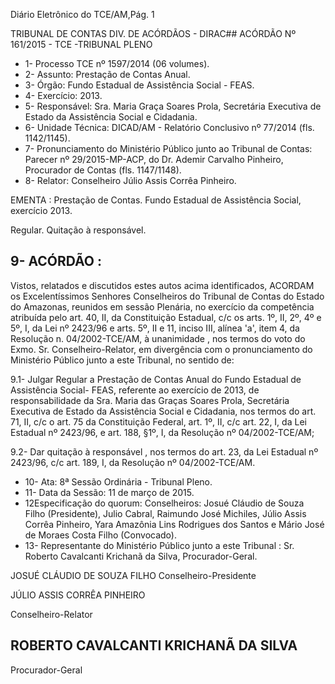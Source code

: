 Diário Eletrônico do TCE/AM,Pág. 1

TRIBUNAL DE CONTAS DIV. DE ACÓRDÃOS - DIRAC## ACÓRDÃO Nº 161/2015 - TCE -TRIBUNAL PLENO

- 1- Processo TCE nº 1597/2014 (06 volumes).
- 2- Assunto: Prestação de Contas Anual.
- 3- Órgão: Fundo Estadual de Assistência Social - FEAS.
- 4- Exercício: 2013.
- 5-  Responsável: Sra.  Maria  Graça  Soares  Prola,  Secretária  Executiva  de  Estado  da Assistência Social e Cidadania.
- 6- Unidade Técnica: DICAD/AM - Relatório Conclusivo nº 77/2014 (fls. 1142/1145).
- 7-  Pronunciamento  do Ministério Público  junto  ao Tribunal  de Contas: Parecer  nº 29/2015-MP-ACP, do Dr. Ademir Carvalho Pinheiro, Procurador de Contas (fls. 1147/1148).
- 8- Relator: Conselheiro Júlio Assis Corrêa Pinheiro.

EMENTA :  Prestação  de  Contas.  Fundo  Estadual de Assistência Social, exercício 2013.

Regular. Quitação à responsável.

## 9- ACÓRDÃO :

Vistos, relatados e discutidos estes autos acima identificados, ACORDAM os Excelentíssimos Senhores Conselheiros do Tribunal de Contas do Estado do Amazonas, reunidos em sessão Plenária, no exercício da competência atribuída pelo art.  40,  II, da Constituição Estadual, c/c os arts. 1º, II, 2º, 4º e 5º, I, da Lei nº 2423/96 e arts. 5º, II e 11, inciso  III,  alínea  'a',  item  4,  da  Resolução  n.  04/2002-TCE/AM, à  unanimidade ,  nos termos do voto do Exmo. Sr. Conselheiro-Relator, em divergência com o pronunciamento do Ministério Público junto a este Tribunal, no sentido de:

9.1-  Julgar Regular a Prestação  de  Contas  Anual  do  Fundo  Estadual  de Assistência Social- FEAS, referente ao exercício de 2013, de responsabilidade da Sra. Maria das Graças Soares Prola, Secretária Executiva de Estado da Assistência Social e Cidadania, nos termos do art. 71, II, c/c o art. 75 da Constituição Federal, art. 1º, II, c/c art. 22, I, da Lei Estadual nº 2423/96, e art. 188, §1º, I, da Resolução nº 04/2002-TCE/AM;

9.2- Dar quitação à responsável ,  nos  termos do art. 23, da Lei Estadual nº 2423/96, c/c art. 189, I, da Resolução nº 04/2002-TCE/AM.

- 10- Ata: 8ª Sessão Ordinária - Tribunal Pleno.
- 11- Data da Sessão: 11 de março de 2015.
- 12Especificação do quorum: Conselheiros: Josué Cláudio de Souza Filho (Presidente),  Julio  Cabral,  Raimundo  José  Michiles,  Júlio  Assis  Corrêa  Pinheiro,  Yara Amazônia Lins Rodrigues dos Santos e Mário José de Moraes Costa Filho (Convocado).
- 13- Representante do Ministério Público junto a este Tribunal : Sr. Roberto Cavalcanti Krichanã da Silva, Procurador-Geral.

JOSUÉ CLÁUDIO DE SOUZA FILHO Conselheiro-Presidente

JÚLIO ASSIS CORRÊA PINHEIRO

Conselheiro-Relator

## ROBERTO CAVALCANTI KRICHANÃ DA SILVA

Procurador-Geral